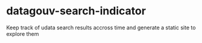 # datagouv-search-indicator
Keep track of udata search results accross time and generate a static site to explore them
